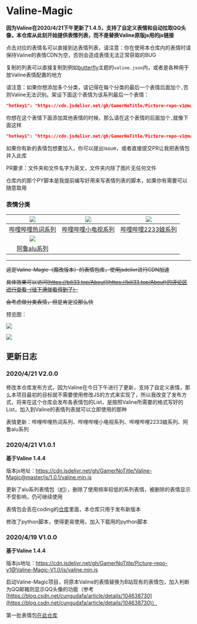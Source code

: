 # Valine-Magic

**因为Valine在2020/4/21下午更新了1.4.5，支持了自定义表情和自动拉取QQ头像，本仓库从此刻开始提供表情列表，而不是替换Valine原版js用的js链接**

点击对应的表情名可以直接到达表情列表，请注意：你在使用本仓库内的表情时请保持Valine的表情CDN为空，否则会造成表情无法正常获取的BUG

复制的列表可以直接复制到例如[butterfly](https://github.com/jerryc127/hexo-theme-butterfly)主题的`valine.json`内，或者是各种用于放Valine表情配置的地方

请注意：如果你想添加多个分类，请记得在每个分类的最后一个表情后面加个`,`否则Valine无法识别。架设下面这个表情为该系列最后一个表情：

```json
"hotkey1": "https://cdn.jsdelivr.net/gh/GamerNoTitle/Picture-repo-v1@master/img/BQB/1.jpg"
```

你想在这个表情下面添加其他表情的时候，那么请在这个表情的后面加个`,`就像下面这样

```json
"hotkey1": "https://cdn.jsdelivr.net/gh/GamerNoTitle/Picture-repo-v1@master/img/BQB/1.jpg",
```

如果你有新的表情包想要加入，你可以提出issue，或者直接提交PR让我把表情包并入此库

PR要求：文件夹和文件名字为英文，文件夹内除了图片无任何文件

仓库内的那个PY脚本是我提前编写好用来写表情列表的脚本，如果你有需要可以随意取用

### 表情分类


| ![](https://cdn.jsdelivr.net/gh/GamerNoTitle/Picture-repo-v1@master/img/BQB/7.jpg) | ![](https://cdn.jsdelivr.net/gh/GamerNoTitle/Picture-repo-v1@master/img/BQB/[tv_doge].png) | ![](https://cdn.jsdelivr.net/gh/GamerNoTitle/Picture-repo-v1@master/img/BQB/[2233娘_第一].png) |
| :----------------------------------------------------------: | :----------------------------------------------------------: | :----------------------------------------------------------: |
| [哔哩哔哩热词系列](https://github.com/GamerNoTitle/Valine-Magic/tree/master/bilibili/hotkey热词系列) | [哔哩哔哩小电视系列](https://github.com/GamerNoTitle/Valine-Magic/tree/master/bilibili/tv小电视系列) | [哔哩哔哩2233娘系列](https://github.com/GamerNoTitle/Valine-Magic/tree/master/bilibili/2233娘系列) |
|          ![](https://bqb1.bili33.top/alu/中枪.png)           |                                                              |                                                              |
| [阿鲁alu系列](https://github.com/GamerNoTitle/Valine-Magic/tree/master/alu) |                                                              |                                                              |

---

~~这是Valine-Magic（魔改版本）的表情包库，使用jsdelivr进行CDN加速~~

~~具体效果可以访问[https://bili33.top/About](https://bili33.top/About)的评论区进行查看（往下滑就看得到了）~~

~~会考虑做分类表情，但是肯定没那么快~~

预览图：

![](https://cdn.jsdelivr.net/gh/GamerNoTitle/Picture-repo-v1@master/img/Valine-Magic/Result.png)

![](https://cdn.jsdelivr.net/gh/GamerNoTitle/Picture-repo-v1@master/img/Valine-Magic/Result-Stickers.png)

## 更新日志

### 2020/4/21 V2.0.0

修改本仓库发布方式，因为Valine在今日下午进行了更新，支持了自定义表情，那么本项目最初的目标就不需要使用修改JS的方式来实现了，所以我改变了发布方式，将来在这个仓库会发布各表情包的List，是按照Valine所需要的格式写好的List，加入到Valine的表情列表就可以立即使用的那种

表情更新：哔哩哔哩热词系列、哔哩哔哩小电视系列、哔哩哔哩2233娘系列、阿鲁alu系列

### 2020/4/21 V1.0.1

**基于Valine 1.4.4**

版本js地址：https://cdn.jsdelivr.net/gh/GamerNoTitle/Valine-Magic@master/js/1.0.1/valine.min.js

更新了alu系列表情包（[#1](https://github.com/GamerNoTitle/Valine-Magic/issues/1)），删除了使用频率较低的系列表情，被删除的表情显示不受影响，仍可继续使用

表情包会丢在coding的[仓库](https://gamernotitle.coding.net/p/Valine-BQB1/)里面，本仓库只用于发布新版本

修改了python脚本，使得更易使用，加入下载用的python脚本

### 2020/4/19 V1.0.0

**基于Valine 1.4.4**

版本js地址：https://cdn.jsdelivr.net/gh/GamerNoTitle/Picture-repo-v1@Valine-Magic-V1.0/js/valine.min.js

启动Valine-Magic项目，将原本Valine的表情替换为B站现有的表情包，加入判断为QQ邮箱则显示QQ头像的功能（参考[https://blog.csdn.net/cungudafa/article/details/104638730](https://blog.csdn.net/cungudafa/article/details/104638730)）

第一批表情包[在此仓库](https://github.com/GamerNoTitle/Picture-repo-v1/tree/master/img/BQB)